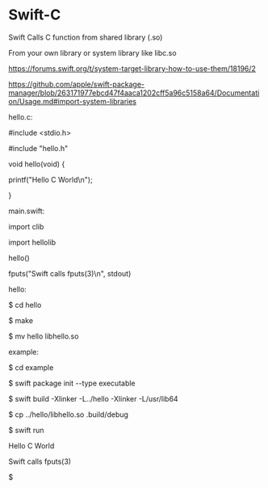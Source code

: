 # Swift-C
Swift Calls C function from shared library (.so)

From your own library or system library like libc.so

https://forums.swift.org/t/system-target-library-how-to-use-them/18196/2

https://github.com/apple/swift-package-manager/blob/263171977ebcd47f4aaca1202cff5a96c5158a64/Documentation/Usage.md#import-system-libraries

hello.c:

#include <stdio.h>

#include "hello.h"

void hello(void) {

printf("Hello C World\n");

}

main.swift:

import clib

import hellolib

hello()

fputs("Swift calls fputs(3)\n", stdout)

hello:

$ cd hello

$ make

$ mv hello libhello.so

example:

$ cd example

$ swift package init --type executable

$ swift build   -Xlinker -L../hello   -Xlinker -L/usr/lib64

$ cp ../hello/libhello.so .build/debug

$ swift run

Hello C World

Swift calls fputs(3)

$

